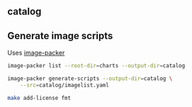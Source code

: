 ## catalog

## Generate image scripts

Uses [image-packer](https://github.com/kmodules/image-packer)

```bash
image-packer list --root-dir=charts --output-dir=catalog

image-packer generate-scripts --output-dir=catalog \
    --src=catalog/imagelist.yaml

make add-license fmt
```
